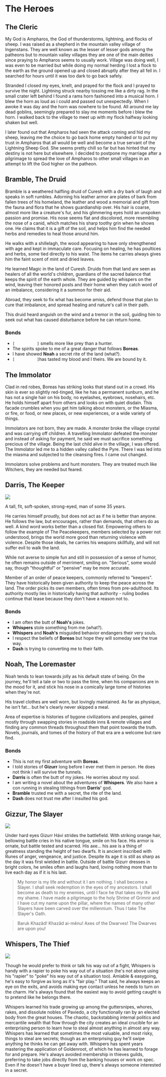 # The Heroes

## The Cleric

My God is Ampharos, the God of thunderstorms, lightning, and flocks of sheep. I was raised as a shepherd in the mountain valley village of Ingenstans. They are well known as the lesser of lesser gods among the patheons but to mountain valley villages they are one of the main deities since praying to Ampharos seems to usually work. Village was doing well, I was even to be married but while doing my normal herding I lost a flock to the earth as the ground opened up and closed abruptly after they all fell in. I searched for hours until it was too dark to go back safely. 

Stranded I closed my eyes, knelt, and prayed for the flock and I prayed to survive the night. Lightning struck nearby tossing me like a dirty rag. In the small crater left behind I found a rams horn fashioned into a musical horn. I blew the horn as loud as i could and passed out unexpectedly. When I awoke it was day and the horn was nowhere to be found. All around me lay dead goblins, seemingly prepared to slay me moments before i blew the horn. I walked back to the village to meet up with my flock halfway looking shaken but well. 

I later found out that Ampharos had seen the attack coming and hid my sheep, leaving me the choice to go back home empty handed or to put my trust in Ampharos that all would be well and become a true servant of the Lightning Sheep God. She seems pretty chill so far but has hinted that my destiny is not here but elsewhere. I decided to postpone my marriage after a pilgrimage to spread the love of Ampharos to other small villages in an attempt to lift the God higher on the patheon.

## Bramble, The Druid

Bramble is a weathered halfling druid of Curesh with a dry bark of laugh and speaks in soft rumbles. Adorning his leather armor are plates of bark from fallen trees of his homeland, the leather and wood a memorial and gift from the fauna and flora that he shows guardianship over. His hair is coarse, almost more like a creature's fur, and his glimmering eyes hold an unspoken passion and promise. His nose seems flat and discolored, more resembling the nose of a canid, which matches his sharp toothy grin when he shows one. He claims that it is a gift of the soil, and helps him find the needed herbs and remedies to heal those around him.

He walks with a shillelagh, the wood appearing to  have only strengthened with age and kept in immaculate care. Focusing on healing, he has poultices and herbs, some tied directly to his waist. The items he carries always gives him the faint scent of mint and dried leaves.


He learned Magic in the land of Curesh. Druids from that land are seen as healers of all the world's children, guardians of the sacred balance that keeps the spirit of the earth whole. They are guided by whispers on the wind, leaving their honored posts and their home when they catch word of an imbalance, considering it a summon for their aid.

Abroad, they seek to fix what has become amiss, defend those that plan to cure that imbalance, and spread healing and nature's call in their path. 

This druid heard anguish on the wind and a tremor in the soil, guiding him to seek out what has caused disturbance before he can return home.

### Bonds
- `[          ]` smells more like prey than a hunter.
- The spirits spoke to me of a great danger that follows **Boreas**.
- I have showed **Noah** a secret rite of the land (what?).
- `[          ]`has tasted my blood and I theirs. We are bound by it.


## The Immolator

Clad in red robes, Boreas has striking looks that stand out in a crowd. His skin is ever so slightly red-tinged, like he has a permanent sunburn, and he has not a single hair on his body, no eyelashes, eyebrows, nosehairs, etc. He holds himself apart from others and looks on with quiet disdain. This facade crumbles when you get him talking about monsters, or the Miasma, or fire, or food, or new places, or new experiences, or a wide variety of things.

Immolators are not born, they are made. A monster broke the village crystal and was carrying off children. A travelling Immolator defeated the monster and instead of asking for payment, he said we must sacrifice something precious of the village. Being the last child alive in the village, I was offered. The Immolator led me to a hidden valley called the Pyre. There I was led into the miasma and subjected to the cleansing fires. I came out changed.

Immolators solve problems and hunt monsters. They are treated much like Witchers, they are needed but feared.


## Darris, The Keeper

<img class="portrait" src="images/darris.jpeg"/>

A tall, fit, soft-spoken, strong-eyed, man of some 35 years.

He carries himself proudly, but does not act as if he is better than anyone. He follows the law, but encourages, rather than demands, that others do as well. A kind word works better than a closed fist. Empowering others to follow the example of The Peacekeepers, members selected by a power not understood, brings the world more good than returning violence with violence. Despite those ideals, he carries his weapons skillfully, and will not suffer evil to walk the land.

While not averse to simple fun and still in possession of a sense of humor, he often remains outside of merriment, smiling on. "Serious", some would say, though "thoughtful" or "pensive" may be more accurate. 


Member of an order of peace keepers, commonly referred to "keepers". They have historically been given authority to keep the peace across the land. The order picks its own members, often times from pre-adulthood. Its authority mostly lies in historically having that authority - ruling bodies continue that lease because they don't have a reason not to.

### Bonds
- I am often the butt of **Noah's** jokes.
- **Whispers** stole something from me (what?).
- **Whispers** and **Noah's** misguided behavior endangers their very souls.
- I respect the beliefs of **Boreas** but hope they will someday see the true way.
- **Dash** is trying to converting me to their faith.


## Noah, The Loremaster

Noah tends to lean towards jolly as his default state of being. On the journey, he'll tell a tale or two to pass the time, when his companions are in the mood for it, and stick his nose in a comically large tome of histories when they're not.

His travel clothes are well worn, but lovingly maintained. As far as physique, he isn't fat... but he's clearly never skipped a meal.

Area of expertise is histories of  bygone civilizations and peoples, gained mostly through swapping stories in roadside inns & remote villages and finding any common threads throughout them that point towards the truth. Novels, journals, and tomes of the history of that era are a welcome but rare find. 

### Bonds
- This is not my first adventure with **Boreas**.
- I told stories of **Gizurr** long before I ever met them in person. He does not think I will survive the tunnels.
-  **Darris** is often the butt of my jokes. He worries about my soul.
- I am writing a novel about the adventures of **Whispers**. We also have a con running in stealing tithings from **Darris'** god.
-  **Bramble** trusted me with a secret, the rite of the land.
-   **Dash** does not trust me after I insulted his god. 


## Gizzur, The Slayer

<img class="portrait" src="images/gizzur.jpeg"/>

Under hard eyes Gizurr Hávi strides the battlefield. With striking orange hair, bellowing battle cries in his native tongue, smile on his face. His armor is ornate, but battle tested and scarred. His axe... his axe is a thing of greatness standing the height of two dwarfs. It is ancient inscribed with Runes of anger, vengeance, and justice. Despite its age it is still as sharp as the day it was first wielded in battle. Outside of battle Gizurr dresses in bright colors, he smiles often and laughs hard, loving nothing more than to live each day as if it is his last.

>My honor is my life and without it I am nothing. I shall become a Slayer. I shall seek redemption in the eyes of my ancestors. I shall become as death to my enemies, until I face he that takes my life and my shame. I have made a pilgrimage to the holy Shrine of Grimnir and I have cut my name upon the pillar, where the names of many other Slayers have been carved over the millennium. Thus I take The Slayer's Oath.

>Baruk Khazâd! Khazâd ai-mênu! Axes of the Dwarves! The Dwarves are upon you!

## Whispers, The Thief

<img class="portrait" src="images/whispers.jpeg"/>

Though he would prefer to think or talk his way out of a fight, Whispers is handy with a rapier to poke his way out of a situation (he's not above using his "rapier" to "poke" his way out of a situation too). Amiable & easygoing, he's easy to forgive as long as it's "fair play." That said, he always keeps an eye on the exits, and avoids making eye contact unless he needs to turn on the charm. He's always found that the easiest way to avoid getting caught is to pretend like he belongs there.

Whispers learned his trade growing up among the guttersnipes, whores, rakes, and dissolute nobles of Paviedo, a city functionally ran by an elected body from the great houses. The chaotic, backstabbing internal politics and mercantile wealth that flow through the city creates an ideal crucible for an enterprising person to learn how to steal almost anything in almost any way. Whispers has learned that sometimes the most valuable, and most risky, things to steal are secrets; though as an enterprising guy he'll swipe anything he thinks he can get away with. Whispers has spent years mastering the application of Goldenroot, of which he has learned to forage for and prepare. He's always avoided membership in thieves guilds, preferring to take jobs directly from the banking houses or work on spec. Even if he doesn't have a buyer lined up, there's always someone interested in a secret.